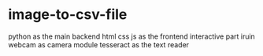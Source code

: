 # image-to-csv-file
python as the main backend
html css js as the frontend interactive part
iruin webcam as camera module
tesseract as the text reader
